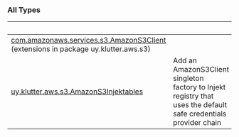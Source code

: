 
### All Types

|&nbsp;|&nbsp;|
|---|---|
| [com.amazonaws.services.s3.AmazonS3Client](../uy.klutter.aws.s3/com.amazonaws.services.s3.-amazon-s3-client/index.md) (extensions in package uy.klutter.aws.s3) |  |
| [uy.klutter.aws.s3.AmazonS3Injektables](../uy.klutter.aws.s3/-amazon-s3-injektables/index.md) | Add an AmazonS3Client singleton factory to Injekt registry that uses the default safe credentials provider chain |

